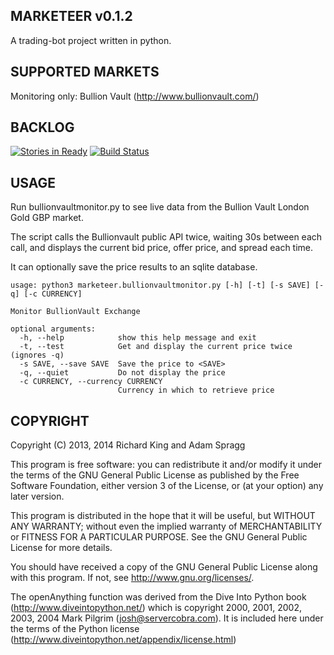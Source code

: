 MARKETEER v0.1.2
----------------
A trading-bot project written in python.

SUPPORTED MARKETS
-----------------
Monitoring only: Bullion Vault (http://www.bullionvault.com/)

BACKLOG
-------
[![Stories in Ready](https://badge.waffle.io/graphiclunarkid/marketeer.png?label=ready)](http://waffle.io/graphiclunarkid/marketeer)
[![Build Status](https://travis-ci.org/graphiclunarkid/marketeer.svg?branch=master)](https://travis-ci.org/graphiclunarkid/marketeer)

USAGE
-----
Run bullionvaultmonitor.py to see live data from the Bullion Vault London Gold
GBP market.

The script calls the Bullionvault public API twice, waiting 30s between each
call, and displays the current bid price, offer price, and spread each time.

It can optionally save the price results to an sqlite database.

```
usage: python3 marketeer.bullionvaultmonitor.py [-h] [-t] [-s SAVE] [-q] [-c CURRENCY]

Monitor BullionVault Exchange

optional arguments:
  -h, --help            show this help message and exit
  -t, --test            Get and display the current price twice (ignores -q)
  -s SAVE, --save SAVE  Save the price to <SAVE>
  -q, --quiet           Do not display the price
  -c CURRENCY, --currency CURRENCY
                        Currency in which to retrieve price
```

COPYRIGHT
---------
Copyright (C) 2013, 2014 Richard King and Adam Spragg

This program is free software: you can redistribute it and/or modify it under
the terms of the GNU General Public License as published by the Free Software
Foundation, either version 3 of the License, or (at your option) any later
version.

This program is distributed in the hope that it will be useful, but WITHOUT ANY
WARRANTY; without even the implied warranty of MERCHANTABILITY or FITNESS FOR A
PARTICULAR PURPOSE.  See the GNU General Public License for more details.

You should have received a copy of the GNU General Public License along with
this program.  If not, see <http://www.gnu.org/licenses/>.

The openAnything function was derived from the Dive Into Python book
(http://www.diveintopython.net/) which is copyright 2000, 2001, 2002, 2003,
2004 Mark Pilgrim (josh@servercobra.com). It is included here under the terms
of the Python license (http://www.diveintopython.net/appendix/license.html)

